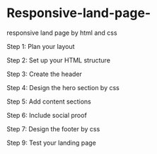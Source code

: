 # Responsive-land-page-
responsive land page by html and css

Step 1: Plan your layout

Step 2: Set up your HTML structure

Step 3: Create the header

Step 4: Design the hero section by css

Step 5: Add content sections

Step 6: Include social proof

Step 7: Design the footer by css

Step 9: Test your landing page
